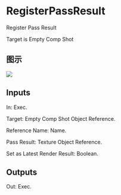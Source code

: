 # RegisterPassResult

Register Pass Result

Target is Empty Comp Shot

## 图示

![]($-20221218-18294333.png)

## Inputs

In: Exec.

Target: Empty Comp Shot Object Reference.

Reference Name: Name.

Pass Result: Texture Object Reference.

Set as Latest Render Result: Boolean.  

## Outputs

Out: Exec.

